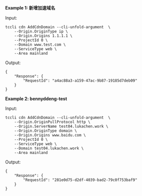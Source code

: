 **Example 1: 新增加速域名**



Input: 

```
tccli cdn AddCdnDomain --cli-unfold-argument  \
    --Origin.OriginType ip \
    --Origin.Origins 1.1.1.1 \
    --ProjectId 0 \
    --Domain www.test.com \
    --ServiceType web \
    --Area mainland
```

Output: 
```
{
    "Response": {
        "RequestId": "a4ac88a3-a159-47ac-9b87-19185d7deb09"
    }
}
```

**Example 2: bennyddeng-test**



Input: 

```
tccli cdn AddCdnDomain --cli-unfold-argument  \
    --Origin.OriginPullProtocol http \
    --Origin.ServerName test04.lukachen.work \
    --Origin.OriginType domain \
    --Origin.Origins www.baidu.com \
    --ProjectId 0 \
    --ServiceType web \
    --Domain test04.lukachen.work \
    --Area mainland
```

Output: 
```
{
    "Response": {
        "RequestId": "281e0d75-d2df-4039-bad2-79c0f753baf9"
    }
}
```

